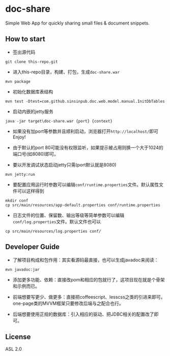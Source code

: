 doc-share
=========

Simple Web App for quickly sharing small files & document snippets.

## How to start

* 签出源代码

```
git clone this-repo.git
````

* 进入this-repo目录，构建、打包，生成`doc-share.war`

```
mvn package
```

* 初始化数据库表结构

```
mvn test -Dtest=com.github.sinsinpub.doc.web.model.manual.InitDbTables
```

* 启动内嵌的jetty服务

```
java -jar target\doc-share.war {port} {context}
```

* 如果没有加port等参数并且顺利启动，浏览器打开`http://localhost/`即可Enjoy!
* 由于默认的port 80可能没有权限监听，如果提示被占用则换一个大于1024的端口号(如8080)即可。

* 要以开发调试状态启动jetty只需(port默认就是8080)

```
mvn jetty:run
```

* 要配置应用运行时参数可以编辑`conf/runtime.properties`文件。默认属性文件可以这样得到

```
mkdir conf
cp src/main/resources/app-default.properties conf/runtime.properties
```

* 日志文件的位置、保留数、输出等级等简单参数可以编辑`conf/log.properties`文件。默认文件也可以

```
cp src/main/resources/log.properties conf/
```

## Developer Guide

* 了解项目构成和包作用：其实看源码最直接，也可以生成javadoc来阅读：

```
mvn javadoc:jar
```

* 添加更多功能、依赖：直接改pom和相应的包就行了，这项目现在就是个骨架和示例而已。

* 前端想要写更少、做更多：直接把coffeescript、lesscss之类的引进来即可。one-page类的MVVM框架只要修改后端与之配合也行。

* 后端想要使用正规的数据库：引入相应的驱动、把JDBC相关的配置改了即可。

## License

ASL 2.0
